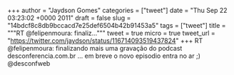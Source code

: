
+++
author = "Jaydson Gomes"
categories = ["tweet"]
date = "Thu Sep 22 03:23:02 +0000 2011"
draft = false
slug = "14bdcf8c8db9bccacd7e25def6504b42b91453a5"
tags = ["tweet"]
title = """RT @felipenmoura: finaliz..."""
tweet = true
micro = true
tweet_url = "https://twitter.com/jaydson/status/116714093519437824"
+++
RT @felipenmoura: finalizando mais uma gravação do podcast desconferencia.com.br ... em breve o novo episodio entra no ar ;) @desconfweb
